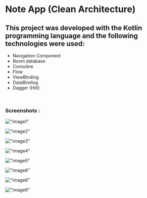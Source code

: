 # Note App (Clean Architecture)
## This project was developed with the Kotlin programming language and the following technologies were used:<br/>
- Navigation Component <br/>
- Room database <br/>
- Coroutine <br/>
- Flow <br/>
- ViewBinding <br/>
- DataBinding <br/>
- Dagger (Hilt) <br/>
<br/>

 ### Screenshots : <br/>
  !["image1"](https://github.com/SananIsmayilov/NoteAppwithCleanArchitecture/blob/master/screenshots/addnote.png)
 <br/>

  !["image2"](https://github.com/SananIsmayilov/NoteAppwithCleanArchitecture/blob/master/screenshots/allnotedelete.png)
 <br/>

  !["image3"](https://github.com/SananIsmayilov/NoteAppwithCleanArchitecture/blob/master/screenshots/commonviews.png)
 <br/>

  !["image4"](https://github.com/SananIsmayilov/NoteAppwithCleanArchitecture/blob/master/screenshots/emptyviews.png)
 <br/>

  !["image5"](https://github.com/SananIsmayilov/NoteAppwithCleanArchitecture/blob/master/screenshots/notedetail.png)
 <br/>

  !["image6"](https://github.com/SananIsmayilov/NoteAppwithCleanArchitecture/blob/master/screenshots/selectednotedelete.png)
 <br/>

   !["image6"](https://github.com/SananIsmayilov/NoteAppwithCleanArchitecture/blob/master/screenshots/slctdnotedltsnackbar.png)
 <br/>

   !["image6"](https://github.com/SananIsmayilov/NoteAppwithCleanArchitecture/blob/master/screenshots/splash.png)
 <br/>
